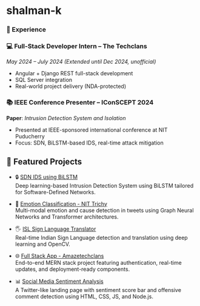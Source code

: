 # shalman-k
### 🧠 Experience

### 💻 Full-Stack Developer Intern – The Techclans
*May 2024 – July 2024 (Extended until Dec 2024, unofficial)*  
- Angular + Django REST full-stack development
- SQL Server integration
- Real-world project delivery (NDA-protected)

### 📚 IEEE Conference Presenter – IConSCEPT 2024
**Paper**: *Intrusion Detection System and Isolation*  
- Presented at IEEE-sponsored international conference at NIT Puducherry  
- Focus: SDN, BiLSTM-based IDS, real-time attack mitigation  


## 🚀 Featured Projects

- 🔒 [SDN IDS using BiLSTM](https://github.com/Shalmankursheeth/sdn-ids-bilstm)  
  Deep learning-based Intrusion Detection System using BiLSTM tailored for Software-Defined Networks.

- 🧠 [Emotion Classification - NIT Trichy](https://github.com/Shalmankursheeth/emotion-cause-gnn-transformers)  
  Multi-modal emotion and cause detection in tweets using Graph Neural Networks and Transformer architectures.

- 🖐️ [ISL Sign Language Translator](https://github.com/Shalmankursheeth/ISL-Translator-DeepLearning)  
  Real-time Indian Sign Language detection and translation using deep learning and OpenCV.

- 🌐 [Full Stack App - Amazetechclans](https://github.com/Shalmankursheeth/amazetechclans-webapp)  
  End-to-end MERN stack project featuring authentication, real-time updates, and deployment-ready components.

- 📊 [Social Media Sentiment Analysis](https://github.com/Shalmankursheeth/social-media-sentiment-analysis)  
  A Twitter-like landing page with sentiment score bar and offensive comment detection using HTML, CSS, JS, and Node.js.
